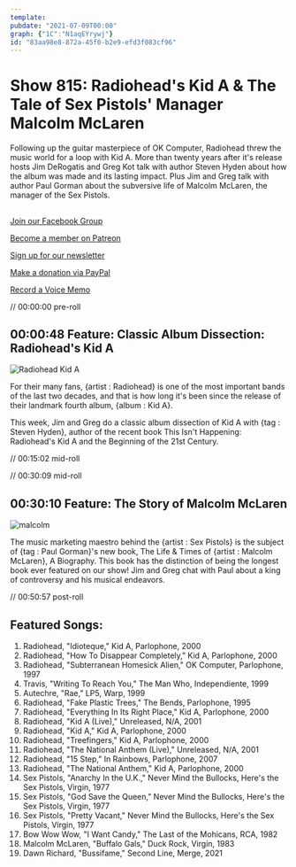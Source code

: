 ```yaml
---
template: 
pubdate: "2021-07-09T00:00"
graph: {"1C":"N1aqEYrywj"}
id: "83aa98e8-872a-45f0-b2e9-efd3f083cf96"
---
```






# Show 815: Radiohead's Kid A & The Tale of Sex Pistols' Manager Malcolm McLaren

Following up the guitar masterpiece of OK Computer, Radiohead threw the music world for a loop with Kid A. More than twenty years after it's release hosts Jim DeRogatis and Greg Kot talk with author Steven Hyden about how the album was made and its lasting impact. Plus Jim and Greg talk with author Paul Gorman about the subversive life of Malcolm McLaren, the manager of the Sex Pistols. 



## 

[Join our Facebook Group](https://bit.ly/3sivr9T)

[Become a member on Patreon](https://bit.ly/3slWZvc)

[Sign up for our newsletter](https://bit.ly/3eEvRnG)

[Make a donation via PayPal](https://bit.ly/3dmt9lU)

[Record a Voice Memo](https://bit.ly/2RyD5Ah)

// 00:00:00 pre-roll



## 00:00:48 Feature: Classic Album Dissection: Radiohead's Kid A

![Radiohead Kid A](https://static.soundopinions.org/assets/815/1C8.jpg)

For their many fans, {artist : Radiohead} is one of the most important bands of the last two decades, and that is how long it's been since the release of their landmark fourth album, {album : Kid A}.

This week, Jim and Greg do a classic album dissection of Kid A with {tag : Steven Hyden}, author of the recent book This Isn't Happening: Radiohead's Kid A and the Beginning of the 21st Century.

// 00:15:02 mid-roll

// 00:30:09 mid-roll



## 00:30:10 Feature: The Story of Malcolm McLaren

![malcolm](https://static.soundopinions.org/images/2021/malcolm.jpeg)

The music marketing maestro behind the {artist : Sex Pistols} is the subject of {tag : Paul Gorman}'s new book, The Life & Times of {artist : Malcolm McLaren}, A Biography. This book has the distinction of being the longest book ever featured on our show! Jim and Greg chat with Paul about a king of controversy and his musical endeavors.

// 00:50:57 post-roll



## Featured Songs:

1. Radiohead, "Idioteque," Kid A, Parlophone, 2000
2. Radiohead, "How To Disappear Completely," Kid A, Parlophone, 2000
3. Radiohead, "Subterranean Homesick Alien," OK Computer, Parlophone, 1997
4. Travis, "Writing To Reach You," The Man Who, Independiente, 1999
5. Autechre, "Rae," LP5, Warp, 1999
6. Radiohead, "Fake Plastic Trees," The Bends, Parlophone, 1995
7. Radiohead, "Everything In Its Right Place," Kid A, Parlophone, 2000
8. Radiohead, "Kid A (Live)," Unreleased, N/A, 2001
9. Radiohead, "Kid A," Kid A, Parlophone, 2000
10. Radiohead, "Treefingers," Kid A, Parlophone, 2000
11. Radiohead, "The National Anthem (Live)," Unreleased, N/A, 2001
12. Radiohead, "15 Step," In Rainbows, Parlophone, 2007
13. Radiohead, "The National Anthem," Kid A, Parlophone, 2000
14. Sex Pistols, "Anarchy In the U.K.," Never Mind the Bullocks, Here's the Sex Pistols, Virgin, 1977
15. Sex Pistols, "God Save the Queen," Never Mind the Bullocks, Here's the Sex Pistols, Virgin, 1977
16. Sex Pistols, "Pretty Vacant," Never Mind the Bullocks, Here's the Sex Pistols, Virgin, 1977
17. Bow Wow Wow, "I Want Candy," The Last of the Mohicans, RCA, 1982
18. Malcolm McLaren, "Buffalo Gals," Duck Rock, Virgin, 1983
19. Dawn Richard, "Bussifame," Second Line, Merge, 2021